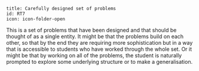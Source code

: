 ````
title: Carefully designed set of problems
id: RT7
icon: icon-folder-open

````

This is a set of problems that have been designed and that should be thought of as a single entity.  It might be that the problems build on each other, so that by the end they are requiring more sophistication but in a way that is accessible to students who have worked through the whole set.  Or it might be that by working on all of the problems, the student is naturally prompted to explore some underlying structure or to make a generalisation.


